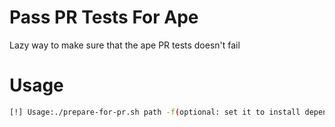 # Pass PR Tests For Ape
Lazy way to make sure that the ape PR tests doesn't fail

# Usage
```bash
[!] Usage:./prepare-for-pr.sh path -f(optional: set it to install dependencies)
```
